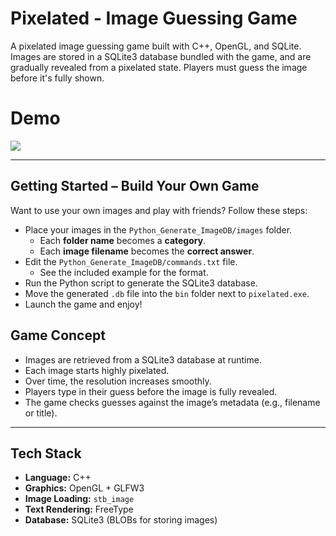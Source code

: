 # Pixelated - Image Guessing Game

A pixelated image guessing game built with C++, OpenGL, and SQLite. Images are stored in a SQLite3 database bundled with the game, and are gradually revealed from a pixelated state. Players must guess the image before it's fully shown.

# Demo
![](https://github.com/hampusekedahl/Pixelated/blob/main/gif/pixelated_demo.gif)

---

## Getting Started – Build Your Own Game

Want to use your own images and play with friends? Follow these steps:

- Place your images in the `Python_Generate_ImageDB/images` folder.
  - Each **folder name** becomes a **category**.
  - Each **image filename** becomes the **correct answer**.
- Edit the `Python_Generate_ImageDB/commands.txt` file.
  - See the included example for the format.
- Run the Python script to generate the SQLite3 database.
- Move the generated `.db` file into the `bin` folder next to `pixelated.exe`.
- Launch the game and enjoy!

## Game Concept

- Images are retrieved from a SQLite3 database at runtime.
- Each image starts highly pixelated.
- Over time, the resolution increases smoothly.
- Players type in their guess before the image is fully revealed.
- The game checks guesses against the image’s metadata (e.g., filename or title).

---

## Tech Stack

- **Language:** C++
- **Graphics:** OpenGL + GLFW3
- **Image Loading:** `stb_image`
- **Text Rendering:** FreeType
- **Database:** SQLite3 (BLOBs for storing images)